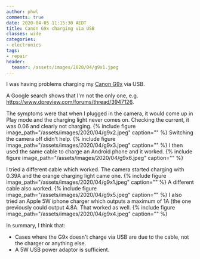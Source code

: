 ```yaml
---
author: phwl
comments: true
date: 2020-04-05 11:15:30 AEDT
title: Canon G9x charging via USB
classes: wide
categories:
- electronics
tags:
- repair
header:
  teaser: /assets/images/2020/04/g9x1.jpeg
---
```


I was having problems charging my [Canon G9x](/2019/death-of-a-canon-s120/) 
via USB.

<!-- more -->

A Google search shows that I'm not the only one, e.g.
<https://www.dpreview.com/forums/thread/3947126>.

The symptoms were that when I plugged in the camera, it would 
come up in Play mode and the charging light never comes on.
Checking the current, it was 0.06 and clearly not charging.
{% include figure image_path="/assets/images/2020/04/g9x2.jpeg" caption="" %}
Switching the camera off didn't help.
{% include figure image_path="/assets/images/2020/04/g9x3.jpeg" caption="" %}
I then used the same cable to charge an Android phone and it worked.
{% include figure image_path="/assets/images/2020/04/g9x6.jpeg" caption="" %}

I tried a different cable which worked. The camera started charging 
with 0.39A and the orange charging light came one.
{% include figure image_path="/assets/images/2020/04/g9x1.jpeg" caption="" %}
A different cable also worked.
{% include figure image_path="/assets/images/2020/04/g9x5.jpeg" caption="" %}
I also tried an Apple 5W iphone charger which outputs a maximum of 1A (the 
one previously could output 4.8A. That worked as well.
{% include figure image_path="/assets/images/2020/04/g9x4.jpeg" caption="" %}

In summary, I think that:
* Cases where the G9x doesn't charge via USB are due to the cable,
not the charger or anything else.
* A 5W USB power adaptor is sufficient.

